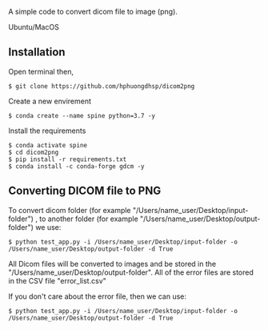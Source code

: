 A simple code to convert dicom file to image (png).



Ubuntu/MacOS

## Installation

Open terminal then, 

```
$ git clone https://github.com/hphuongdhsp/dicom2png
```

Create a new envirement

```
$ conda create --name spine python=3.7 -y
```

Install the requirements

```
$ conda activate spine
$ cd dicom2png
$ pip install -r requirements.txt
$ conda install -c conda-forge gdcm -y
```

## Converting DICOM file to PNG 

To convert dicom folder (for example  "/Users/name_user/Desktop/input-folder") , to another folder (for example  "/Users/name_user/Desktop/output-folder") we use: 


```
$ python test_app.py -i /Users/name_user/Desktop/input-folder -o /Users/name_user/Desktop/output-folder -d True

```

All Dicom files will be converted to images and be stored in the "/Users/name_user/Desktop/output-folder".  All of the error files are stored in the CSV file "error_list.csv"


If you don't care about the error file, then we can use:


```
$ python test_app.py -i /Users/name_user/Desktop/input-folder -o /Users/name_user/Desktop/output-folder -d True

```



